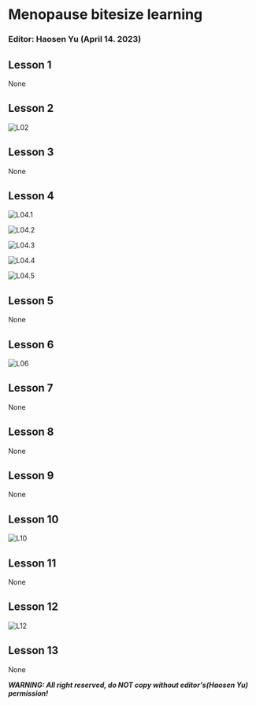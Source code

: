 # Menopause bitesize learning

### Editor: Haosen Yu (April 14. 2023)

## Lesson 1

None

## Lesson 2

![L02](./img/L02.jpg)

## Lesson 3

None

## Lesson 4

![L04.1](./img/L04.1.jpg)

![L04.2](./img/L04.2.jpg)

![L04.3](./img/L04.3.jpg)

![L04.4](./img/L04.4.jpg)

![L04.5](./img/L04.5.jpg)

## Lesson 5

None

## Lesson 6

![L06](./img/L06.jpg)

## Lesson 7

None

## Lesson 8

None

## Lesson 9

None

## Lesson 10

![L10](./img/L10.jpg)

## Lesson 11

None

## Lesson 12

![L12](./img/L12.jpg)

## Lesson 13

None



***WARNING: All right reserved, do NOT copy without editor's(Haosen Yu) permission!***